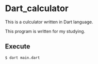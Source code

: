 # Dart_calculator

This is a culculator written in Dart language.

This program is written for my studying.

## Execute
```bash
$ dart main.dart
```